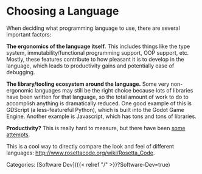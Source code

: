 # Choosing a Language

When deciding what programming language to use, there are several important
factors:

**The ergonomics of the language itself.**  This includes things like the
type system, immutability/functional programming support, OOP support, etc.
Mostly, these features contribute to how pleasant it is to develop in the
language, which leads to productivity gains and potentially ease of debugging.

**The library/tooling ecosystem around the language.**  Some very non-ergonomic
languages may still be the right choice because lots of libraries have been
written for that language, so the total amount of work to do to accomplish
anything is dramatically reduced.  One good example of this is GDScript (a
less-featureful Python), which is built into the Godot Game Engine.  Another
example is Javascript, which has tons and tons of libraries.

**Productivity?**  This is really hard to measure, but there have been [some attempts](https://www.reddit.com/r/ProgrammingLanguages/comments/17mim5r/programming_language_paradigm_productivity/).

This is a cool way to directly compare the look and feel of different languages:
http://www.rosettacode.org/wiki/Rosetta_Code.

Categories:
[Software Dev]({{< relref "/" >}}?Software-Dev=true)